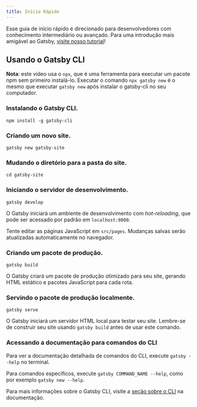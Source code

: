 ```yaml
---
title: Início Rápido
---
```


Esse guia de início rápido é direcionado para desenvolvedores com conhecimento intermediário ou avançado. Para uma introdução mais amigável ao Gatsby, [visite nosso tutorial](/tutorial/)!

## Usando o Gatsby CLI

<EggheadEmbed
  lessonLink="https://egghead.io/lessons/gatsby-quick-start-with-gatsby-create-develop-and-build-gatsby-sites-from-the-command-line"
  lessonTitle="Quick Start with Gatsby: Create, Develop, and Build Gatsby Sites From the Command Line"
/>

**Nota**: este vídeo usa o `npx`, que é uma ferramenta para executar um pacote npm sem primeiro instalá-lo. Executar o comando `npx gatsby new` é o mesmo que executar `gatsby new` após instalar o gatsby-cli no seu computador.

### Instalando o Gatsby CLI.

```shell
npm install -g gatsby-cli
```

### Criando um novo site.

```shell
gatsby new gatsby-site
```

### Mudando o diretório para a pasta do site.

```shell
cd gatsby-site
```

### Iniciando o servidor de desenvolvimento.

```shell
gatsby develop
```

O Gatsby iniciará um ambiente de desenvolvimento com *hot-reloading*, que pode ser acessado por padrão em `localhost:8000`.

Tente editar as páginas JavaScript em `src/pages`. Mudanças salvas serão atualizadas automaticamente no navegador.

### Criando um pacote de produção.

```shell
gatsby build
```

O Gatsby criará um pacote de produção otimizado para seu site, gerando HTML estático e pacotes JavaScript para cada rota.

### Servindo o pacote de produção localmente.

```shell
gatsby serve
```

O Gatsby iniciará um servidor HTML local para testar seu site. Lembre-se de construir seu site usando `gatsby build` antes de usar este comando.

### Acessando a documentação para comandos do CLI

Para ver a documentação detalhada de comandos do CLI, execute `gatsby --help` no terminal.

Para comandos específicos, execute `gatsby COMMAND_NAME --help`, como por exemplo `gatsby new --help`.

Para mais informações sobre o Gatsby CLI, visite a [seção sobre o CLI](/docs/gatsby-cli/) na documentação.
